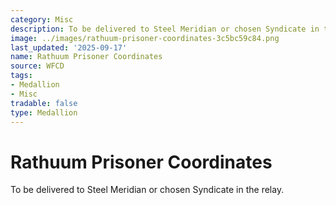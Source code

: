 ```yaml
---
category: Misc
description: To be delivered to Steel Meridian or chosen Syndicate in the relay.
image: ../images/rathuum-prisoner-coordinates-3c5bc59c84.png
last_updated: '2025-09-17'
name: Rathuum Prisoner Coordinates
source: WFCD
tags:
- Medallion
- Misc
tradable: false
type: Medallion
---
```


# Rathuum Prisoner Coordinates

To be delivered to Steel Meridian or chosen Syndicate in the relay.

